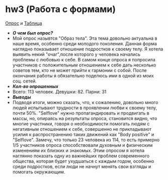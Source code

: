 # hw3 (Работа с формами)
[Опрос](https://docs.google.com/forms/d/e/1FAIpQLSeSyqV-IA8Sl4gBwD0ZzJSlDUnwUZiSSSvw0t1tWzEIC0CmdA/viewform?usp=sf_link) и
[Таблица](https://docs.google.com/spreadsheets/d/1C15fABHt8o_VrdQ23HjRIBktcKrpAJ48trgCw36uBaw/edit#gid=205417898)
* ***О чем был опрос?***
* Мой опрос назывтся "Образ тела". Эта тема довольно актуальна в наше время, особенно среди молодого поколения. Данная форма наглядно показывает отношение подростков к своему телу. Я хотела выявить некий "очаг",после которого у человека начались проблемы с любовью к себе. В самом конце опроса я попросила участников с положительным отношением к себе дать несколько советов тем, кто не может прийти к гармонии с собой. После окончания работы я обязательно поделюсь ими в одной из моих соц. сетей.
* ***Кол-во опрошенных***
* Всего: 113 человек. Девушки: 82. Парни: 31
* ***Выводы***
* Подводя итоги, можно сказать, что, к сожалению, довольно много людей испытывают трудности в проявлении любви к своему телу, почти 50%. "Selflove" нужно пропагандировать и продвигать в массы, но, опираясь на результаты опроса, становится видно, что многие участники, говоря о необходимости помогать людям с негативным отношением к себе, совершенно не прикладывают усилия к распространению таких движений как "Body positive" и "Selflove". Замечу, что только 23 человека из 114, то есть примерно 1/5 участников опроса способствовали духовным и физическим изменениям их близких и знакомых. Этим опросом я хотела наглянно показать одну из важнейших проблем современного общества, которая будет ухудшаться с каждым годом, особенно среди подростков, если люди не начнут менять свои взгляды и помогать окружающим.
